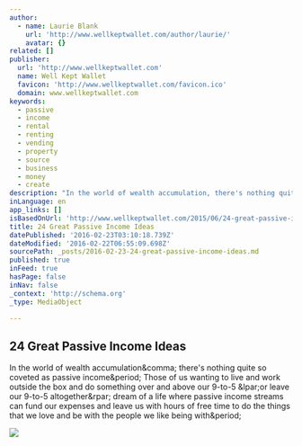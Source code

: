 ```yaml
---
author:
  - name: Laurie Blank
    url: 'http://www.wellkeptwallet.com/author/laurie/'
    avatar: {}
related: []
publisher:
  url: 'http://www.wellkeptwallet.com'
  name: Well Kept Wallet
  favicon: 'http://www.wellkeptwallet.com/favicon.ico'
  domain: www.wellkeptwallet.com
keywords:
  - passive
  - income
  - rental
  - renting
  - vending
  - property
  - source
  - business
  - money
  - create
description: "In the world of wealth accumulation, there's nothing quite so coveted as passive income. Those of us wanting to live and work outside the box and do something over and above our 9-to-5 (or leave our 9-to-5 altogether) dream of a life where passive income streams can fund our expenses and leave us with hours of free time to do the things that we love and be with the people we like being with."
inLanguage: en
app_links: []
isBasedOnUrl: 'http://www.wellkeptwallet.com/2015/06/24-great-passive-income-ideas/'
title: 24 Great Passive Income Ideas
datePublished: '2016-02-23T03:10:18.739Z'
dateModified: '2016-02-22T06:55:09.698Z'
sourcePath: _posts/2016-02-23-24-great-passive-income-ideas.md
published: true
inFeed: true
hasPage: false
inNav: false
_context: 'http://schema.org'
_type: MediaObject

---
```

<article style=""><h1>24 Great Passive Income Ideas</h1><p>In the world of wealth accumulation&amp;comma; there's nothing quite so coveted as passive income&amp;period; Those of us wanting to live and work outside the box and do something over and above our 9-to-5 &amp;lpar;or leave our 9-to-5 altogether&amp;rpar; dream of a life where passive income streams can fund our expenses and leave us with hours of free time to do the things that we love and be with the people we like being with&amp;period;</p><img src="http://cdn1.wellkeptwallet.com/wp-content/uploads/2015/06/24-Great-Passive-Income-Ideas.jpg" /></article>